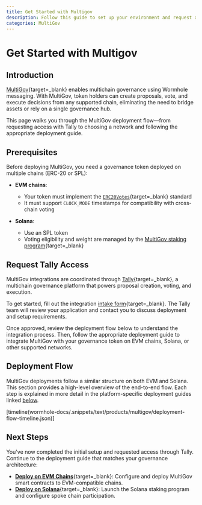 ```yaml
---
title: Get Started with Multigov
description: Follow this guide to set up your environment and request access to deploy MultiGov contracts for multichain DAO governance using Wormhole messaging.
categories: MultiGov
---
```


# Get Started with Multigov

## Introduction

[MultiGov](/docs/products/multigov/overview/){target=\_blank} enables multichain governance using Wormhole messaging. With MultiGov, token holders can create proposals, vote, and execute decisions from any supported chain, eliminating the need to bridge assets or rely on a single governance hub.

This page walks you through the MultiGov deployment flow—from requesting access with Tally to choosing a network and following the appropriate deployment guide.

## Prerequisites

Before deploying MultiGov, you need a governance token deployed on multiple chains (ERC-20 or SPL):

- **EVM chains**:
     - Your token must implement the [`ERC20Votes`](https://docs.openzeppelin.com/contracts/4.x/governance#erc20votes){target=\_blank} standard
     - It must support `CLOCK_MODE` timestamps for compatibility with cross-chain voting

- **Solana**:
     - Use an SPL token
     - Voting eligibility and weight are managed by the [MultiGov staking program](/docs/products/multigov/concepts/architecture/#spoke-solana-staking-program){target=\_blank}

## Request Tally Access

MultiGov integrations are coordinated through [Tally](https://www.tally.xyz/explore){target=\_blank}, a multichain governance platform that powers proposal creation, voting, and execution.

To get started, fill out the integration [intake form](https://www.tally.xyz/get-started){target=\_blank}. The Tally team will review your application and contact you to discuss deployment and setup requirements.

Once approved, review the deployment flow below to understand the integration process. Then, follow the appropriate deployment guide to integrate MultiGov with your governance token on EVM chains, Solana, or other supported networks.

## Deployment Flow

MultiGov deployments follow a similar structure on both EVM and Solana. This section provides a high-level overview of the end-to-end flow. Each step is explained in more detail in the platform-specific deployment guides linked [below](#next-steps).

[timeline(wormhole-docs/.snippets/text/products/multigov/deployment-flow-timeline.json)]

## Next Steps

You've now completed the initial setup and requested access through Tally. Continue to the deployment guide that matches your governance architecture:

 - [**Deploy on EVM Chains**](/docs/products/multigov/guides/deploy-to-evm){target=\_blank}: Configure and deploy MultiGov smart contracts to EVM-compatible chains.
 - [**Deploy on Solana**](/docs/products/multigov/guides/deploy-to-solana){target=\_blank}: Launch the Solana staking program and configure spoke chain participation.